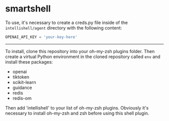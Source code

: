 # smartshell

To use, it's necessary to create a creds.py file inside of the `intellishell/agent` directory with the following content:


```python
OPENAI_API_KEY = 'your-key-here'
```

---

To install, clone this repository into your oh-my-zsh plugins folder. Then create a virtual Python environment in the cloned repository called `env` and install these packages:

- openai
- tiktoken
- scikit-learn
- guidance
- redis
- redis-om

Then add 'intellishell' to your list of oh-my-zsh plugins. Obviously it's necessary to install oh-my-zsh and zsh before using this shell plugin.
